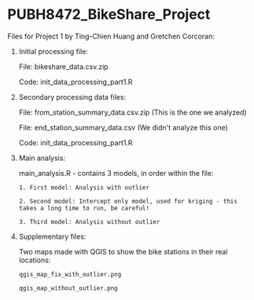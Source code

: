 # PUBH8472_BikeShare_Project

Files for Project 1 by Ting-Chien Huang and Gretchen Corcoran:

  1. Initial processing file:
     
     File: bikeshare_data.csv.zip
     
     Code: init_data_processing_part1.R
     
  3. Secondary processing data files:
     
     File: from_station_summary_data.csv.zip (This is the one we analyzed)
     
     File: end_station_summary_data.csv (We didn't analyze this one)
     
     Code: init_data_processing_part1.R
     
  3. Main analysis:
     
     main_analysis.R - contains 3 models, in order within the file:
     
         1. First model: Analysis with outlier

         2. Second model: Intercept only model, used for kriging - this takes a long time to run, be careful!
     
         3. Third model: Analysis without outlier
     
  5. Supplementary files:
     
       Two maps made with QGIS to show the bike stations in their real locations:
     
         qgis_map_fix_with_outlier.png
     
         qgis_map_without_outlier.png
